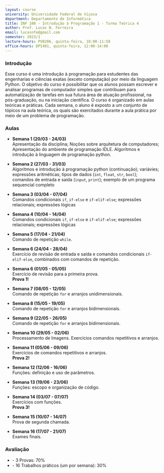 ```yaml
---
layout: course
university: Universidade Federal de Viçosa
department: Departamento de Informática
title: INF 100 - Introdução à Programação 1 - Turma Teórica 4
author: Prof. Lucas N. Ferreira
email: lucasnfe@gmail.com
semester: 2023/1
lecture-hours: PVB206, quinta-feira, 10:00-11:50
office-hours: DPI401, quinta-feira, 12:00-14:00
---
```


### Introdução
Esse curso é uma introdução à programação para estudentes das engenharias e ciências exatas (exceto computação) por meio da linguagem Python.
O objetivo do curso é possibilitar que os alunos possam escrever e analisar programas de computador simples que contribuam para automatização 
de tarefas em sua futura área de atuação profissional, na pós-graduação, ou na iniciação científica. O curso é organizado em aulas teóricas 
e práticas. Cada semana, o aluno é exposto a um conjunto de tópicos na aula teórica, os quais são exercitados durante a aula prática por meio 
de um problema de programação.

### Aulas
- **Semana 1 (20/03 - 24/03)**<br>
Apresentação da disciplina; Noções sobre arquitetura de computadores; Apresentação do ambiente de programação IDLE. Algoritmos e introdução à linguagem de programação python.

- **Semana 2 (27/03 - 31/03)**<br>
Algoritmos e introdução à programação python (continuação); variávies; expressões aritméticas; tipos de dados (`int`, `float`, `str`, `bool`); comandos de entrada e saída (`input`, `print`); exemplo de um programa sequencial completo

- **Semana 3 (03/04 - 07/04)**<br>
Comandos condicionais `if`, `if-else` e `if-elif-else`; expressões relacionais; expressões lógicas

- **Semana 4 (10/04 - 14/04)**<br>
Comandos condicionais `if`, `if-else` e `if-elif-else`; expressões relacionais; expressões lógicas

- **Semana 5 (17/04 - 21/04)**<br>
Comando de repetição `while`.

- **Semana 6 (24/04 - 28/04)**<br>
Exercício de revisão de entrada e saída e comandos condicionais `if-elif-else`, combinados com comandos de repetição.

- **Semana 6 (01/05 - 05/05)**<br>
Exercício de revisão para a primeira prova. <br>
**Prova 1!**

- **Semana 7 (08/05 - 12/05)**<br>
Comando de repetição `for` e arranjos unidimensionais.

- **Semana 8 (15/05 - 19/05)**<br>
Comando de repetição `for` e arranjos bidimensionais.

- **Semana 9 (22/05 - 26/05)**<br>
Comando de repetição `for` e arranjos bidimensionais.

- **Semana 10 (29/05 - 02/06)**<br>
Processamento de Imagens. Exercícios comandos repetitivos e arranjos.

- **Semana 11 (05/06 - 09/06)**<br>
Exercícios de comandos repetitivos e arranjos.<br>
**Prova 2!**

- **Semana 12 (12/06 - 16/06)**<br>
Funções: definição e uso de parâmetros.

- **Semana 13 (19/06 - 23/06)**<br>
Funções: escopo e organização de código.

- **Semana 14 (03/07 - 07/07)**<br>
Exercícios com funções.<br>
**Prova 3!**

- **Semana 15 (10/07 - 14/07)**<br>
Prova de segunda chamada.

- **Semana 16 (17/07 - 21/07)**<br>
Exames finais.

### Avaliação
<!-- A nota final do aluno será composta por 3 provas e 16 trabalhos práticos (um por semana)<br> -->
- \- 3 Provas: 70%
- \- 16 Trabalhos práticos (um por semana): 30%